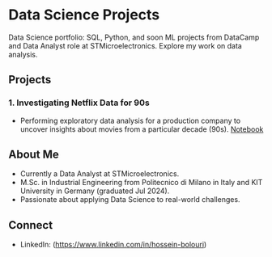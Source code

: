 # Data Science Projects

Data Science portfolio: SQL, Python, and soon ML projects from DataCamp and Data Analyst role at STMicroelectronics. Explore my work on data analysis.

## Projects
### 1. Investigating Netflix Data for 90s
- Performing exploratory data analysis for a production company to uncover insights about movies from a particular decade (90s).
[Notebook](Investigating_Netflix_Original.ipynb)

## About Me
- Currently a Data Analyst at STMicroelectronics.
- M.Sc. in Industrial Engineering from Politecnico di Milano in Italy and KIT University in Germany (graduated Jul 2024).
- Passionate about applying Data Science to real-world challenges.

## Connect
- LinkedIn: (https://www.linkedin.com/in/hossein-bolouri)
